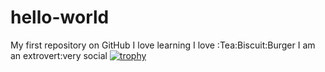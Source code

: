 # hello-world
My first repository on GitHub
I love learning
I love :Tea:Biscuit:Burger
I am an extrovert:very social
[![trophy](https://github-profile-trophy.vercel.app/?username=ryo-ma)](https://github.com/ryo-ma/github-profile-trophy)
